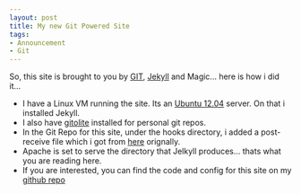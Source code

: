 ```yaml
---
layout: post
title: My new Git Powered Site
tags:
- Announcement
- Git
---
```

So, this site is brought to you by [GIT][1], [Jekyll][3] and Magic... here is how i did it...

* I have a Linux VM running the site. Its an [Ubuntu 12.04][4] server. On that i installed Jekyll. 
* I also have [gitolite][6] installed for personal git repos. 
* In the Git Repo for this site, under the hooks directory, i added a post-receive file which i got from [here][2] orignally.
* Apache is set to serve the directory that Jelkyll produces... thats what you are reading here. 
* If you are interested, you can find the code and config for this site on my [github repo][5]


[1]:http://git-scm.com/
[2]:http://blog.zerosum.org/2010/11/01/pure-git-deploy-workflow.html
[3]:https://github.com/mojombo/jekyll
[4]:http://ubuntu.com
[5]:https://github.com/tiernano/tiernanotoole.ie
[6]:http://sitaramc.github.com/gitolite/master-toc.html